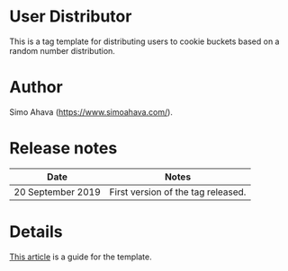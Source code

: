 # User Distributor
This is a tag template for distributing users to cookie buckets based on a random number distribution.

# Author
Simo Ahava (https://www.simoahava.com/).

# Release notes
| Date | Notes |
|------|-------|
| 20 September 2019 | First version of the tag released. |

# Details
[This article](https://www.simoahava.com/analytics/user-distributor-tag-template/) is a guide for the template.
